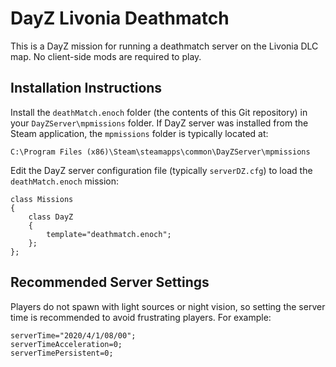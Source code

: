 # DayZ Livonia Deathmatch

This is a DayZ mission for running a deathmatch server on the Livonia DLC map.
No client-side mods are required to play.

## Installation Instructions

Install the `deathMatch.enoch` folder (the contents of this Git repository) in
your `DayZServer\mpmissions` folder. If DayZ server was installed from the
Steam application, the `mpmissions` folder is typically located at:

```
C:\Program Files (x86)\Steam\steamapps\common\DayZServer\mpmissions
```

Edit the DayZ server configuration file (typically `serverDZ.cfg`) to load the `deathMatch.enoch` mission:

```
class Missions
{
    class DayZ
    {
        template="deathmatch.enoch";
    };
};
```

## Recommended Server Settings

Players do not spawn with light sources or night vision, so setting the server
time is recommended to avoid frustrating players. For example:

```
serverTime="2020/4/1/08/00";
serverTimeAcceleration=0;
serverTimePersistent=0;
```
